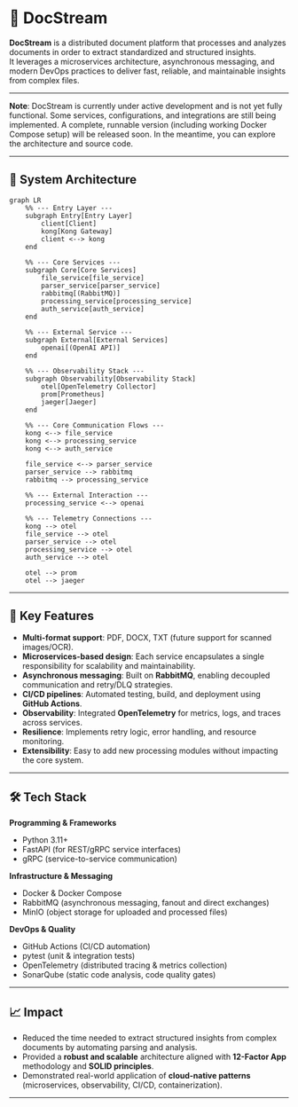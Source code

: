 # 📄 DocStream  

**DocStream** is a distributed document platform that processes and analyzes documents in order to extract standardized and structured insights.  
It leverages a microservices architecture, asynchronous messaging, and modern DevOps practices to deliver fast, reliable, and maintainable insights from complex files.  

---

**Note**: DocStream is currently under active development and is not yet fully functional.
Some services, configurations, and integrations are still being implemented.
A complete, runnable version (including working Docker Compose setup) will be released soon.
In the meantime, you can explore the architecture and source code.

---
## 🧩 System Architecture

```mermaid
graph LR
    %% --- Entry Layer ---
    subgraph Entry[Entry Layer]
        client[Client]
        kong[Kong Gateway]
        client <--> kong
    end

    %% --- Core Services ---
    subgraph Core[Core Services]
        file_service[file_service]
        parser_service[parser_service]
        rabbitmq[(RabbitMQ)]
        processing_service[processing_service]
        auth_service[auth_service]
    end

    %% --- External Service ---
    subgraph External[External Services]
        openai[(OpenAI API)]
    end

    %% --- Observability Stack ---
    subgraph Observability[Observability Stack]
        otel[OpenTelemetry Collector]
        prom[Prometheus]
        jaeger[Jaeger]
    end

    %% --- Core Communication Flows ---
    kong <--> file_service
    kong <--> processing_service
    kong <--> auth_service

    file_service <--> parser_service
    parser_service --> rabbitmq
    rabbitmq --> processing_service

    %% --- External Interaction ---
    processing_service <--> openai

    %% --- Telemetry Connections ---
    kong --> otel
    file_service --> otel
    parser_service --> otel
    processing_service --> otel
    auth_service --> otel

    otel --> prom
    otel --> jaeger

```
---

## 🚀 Key Features  
- **Multi-format support**: PDF, DOCX, TXT (future support for scanned images/OCR).  
- **Microservices-based design**: Each service encapsulates a single responsibility for scalability and maintainability.  
- **Asynchronous messaging**: Built on **RabbitMQ**, enabling decoupled communication and retry/DLQ strategies.  
- **CI/CD pipelines**: Automated testing, build, and deployment using **GitHub Actions**.  
- **Observability**: Integrated **OpenTelemetry** for metrics, logs, and traces across services.  
- **Resilience**: Implements retry logic, error handling, and resource monitoring.  
- **Extensibility**: Easy to add new processing modules without impacting the core system.  

---

## 🛠️ Tech Stack  

**Programming & Frameworks**  
- Python 3.11+  
- FastAPI (for REST/gRPC service interfaces)  
- gRPC (service-to-service communication)  

**Infrastructure & Messaging**  
- Docker & Docker Compose  
- RabbitMQ (asynchronous messaging, fanout and direct exchanges)  
- MinIO (object storage for uploaded and processed files)  

**DevOps & Quality**  
- GitHub Actions (CI/CD automation)  
- pytest (unit & integration tests)  
- OpenTelemetry (distributed tracing & metrics collection)  
- SonarQube (static code analysis, code quality gates)  

---

## 📈 Impact  
- Reduced the time needed to extract structured insights from complex documents by automating parsing and analysis.  
- Provided a **robust and scalable** architecture aligned with **12-Factor App** methodology and **SOLID principles**.  
- Demonstrated real-world application of **cloud-native patterns** (microservices, observability, CI/CD, containerization).  

---
